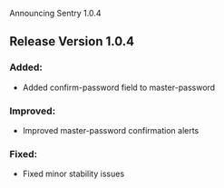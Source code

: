 Announcing Sentry 1.0.4 <!--more-->

## Release Version 1.0.4

### Added:
- Added confirm-password field to master-password

### Improved:
- Improved master-password confirmation alerts

### Fixed:
- Fixed minor stability issues
